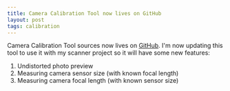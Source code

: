 ```yaml
---
title: Camera Calibration Tool now lives on GitHub
layout: post
tags: calibration
---
```



Camera Calibration Tool sources now lives on [GitHub](https://github.com/Kolkir/calib). I'm now updating this tool to use
it with my scanner project so it will have some new features:

1.  Undistorted photo preview
2.  Measuring camera sensor size (with known focal length)
3.  Measuring camera focal length (with known sensor size)

